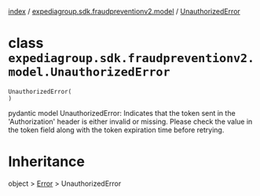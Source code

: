 [index](index.md) / [expediagroup.sdk.fraudpreventionv2.model](expediagroup.sdk.fraudpreventionv2.model.md) / [UnauthorizedError](UnauthorizedError.md)
# class `expediagroup.sdk.fraudpreventionv2.model.UnauthorizedError`
```
UnauthorizedError(
)
```

pydantic model UnauthorizedError: Indicates that the token sent in the 'Authorization' header is either invalid or missing. Please check the value in the token field along with the token expiration time before retrying.










# Inheritance
object > [Error](Error.md) > UnauthorizedError